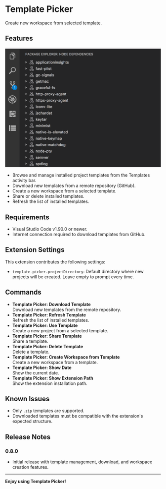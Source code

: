 # Template Picker

Create new workspace from selected template.

## Features
![feature 1](images/feature-1.png)
- Browse and manage installed project templates from the Templates activity bar.
- Download new templates from a remote repository (GitHub).
- Create a new workspace from a selected template.
- Share or delete installed templates.
- Refresh the list of installed templates.

## Requirements

- Visual Studio Code v1.90.0 or newer.
- Internet connection required to download templates from GitHub.

## Extension Settings

This extension contributes the following settings:

- `template-picker.projectDirectory`: Default directory where new projects will be created. Leave empty to prompt every time.

## Commands

- **Template Picker: Download Template**  
  Download new templates from the remote repository.
- **Template Picker: Refresh Template**  
  Refresh the list of installed templates.
- **Template Picker: Use Template**  
  Create a new project from a selected template.
- **Template Picker: Share Template**  
  Share a template.
- **Template Picker: Delete Template**  
  Delete a template.
- **Template Picker: Create Workspace from Template**  
  Create a new workspace from a template.
- **Template Picker: Show Date**  
  Show the current date.
- **Template Picker: Show Extension Path**  
  Show the extension installation path.

## Known Issues

- Only `.zip` templates are supported.
- Downloaded templates must be compatible with the extension's expected structure.

## Release Notes

### 0.8.0

- Initial release with template management, download, and workspace creation features.

---

**Enjoy using Template Picker!**